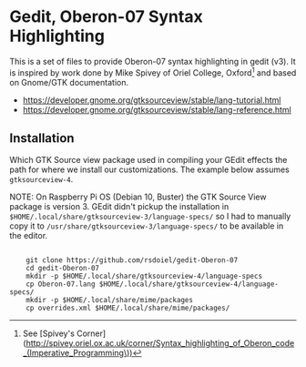 
Gedit, Oberon-07 Syntax Highlighting
===================================

This is a set of files to provide Oberon-07 syntax highlighting in
gedit (v3).  It is inspired by work done by Mike Spivey of Oriel College, 
Oxford[^1] and based on Gnome/GTK documentation.

+ https://developer.gnome.org/gtksourceview/stable/lang-tutorial.html
+ https://developer.gnome.org/gtksourceview/stable/lang-reference.html


Installation
------------

Which GTK Source view package used in compiling your GEdit
effects the path for where we install our customizations. The
example below assumes `gtksourceview-4`. 

NOTE: On Raspberry Pi OS (Debian 10, Buster) the GTK Source View 
package is version 3. GEdit didn't pickup the installation in
`$HOME/.local/share/gtksourceview-3/language-specs/` so I had
to manually copy it to `/usr/share/gtksourceview-3/language-specs/` to
be available in the editor.

~~~

    git clone https://github.com/rsdoiel/gedit-Oberon-07
    cd gedit-Oberon-07
    mkdir -p $HOME/.local/share/gtksourceview-4/language-specs
    cp Oberon-07.lang $HOME/.local/share/gtksourceview-4/language-specs/
    mkdir -p $HOME/.local/share/mime/packages
    cp overrides.xml $HOME/.local/share/mime/packages/

~~~


[^1]: See [Spivey's Corner](http://spivey.oriel.ox.ac.uk/corner/Syntax_highlighting_of_Oberon_code_(Imperative_Programming\))
